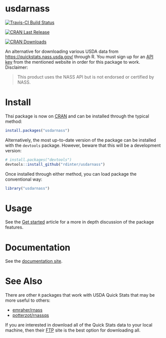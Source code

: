 
# usdarnass

[![Travis-CI Build
Status](https://travis-ci.org/rdinter/usdarnass.svg?branch=master)](https://travis-ci.org/rdinter/usdarnass)

[![CRAN Last
Release](https://www.r-pkg.org/badges/version-last-release/usdarnass)](https://cran.r-project.org/package=usdarnass)

[![CRAN
Downloads](https://cranlogs.r-pkg.org/badges/usdarnass)](https://cran.r-project.org/package=usdarnass)

An alternative for downloading various USDA data from
<https://quickstats.nass.usda.gov/> through R. You must sign up for an
[API key](https://quickstats.nass.usda.gov/api) from the mentioned
website in order for this package to work. Disclaimer:

> This product uses the NASS API but is not endorsed or certified by
> NASS.

# Install

Thsi package is now on [CRAN](https://cran.r-project.org/) and can be
installed through the typical method:

``` r
install.packages("usdarnass")
```

Alternatively, the most up-to-date version of the package can be
installed with the `devtools` package. However, beware that this will be
a development version:

``` r
# install.packages("devtools")
devtools::install_github("rdinter/usdarnass")
```

Once installed through either method, you can load package the
conventional way:

``` r
library("usdarnass")
```

# Usage

See the [Get
started](http://robertdinterman.com/usdarnass/articles/usdarnass)
article for a more in depth discussion of the package features.

# Documentation

See the [documentation site](http://robertdinterman.com/usdarnass/).

# See Also

There are other `R` packages that work with USDA Quick Stats that may be
more useful to others:

  - [emraher/rnass](https://github.com/emraher/rnass)
  - [potterzot/rnassqs](https://github.com/potterzot/rnassqs)

If you are interested in download all of the Quick Stats data to your
local machine, then their [FTP](ftp://ftp.nass.usda.gov/quickstats/)
site is the best option for downloading all.
